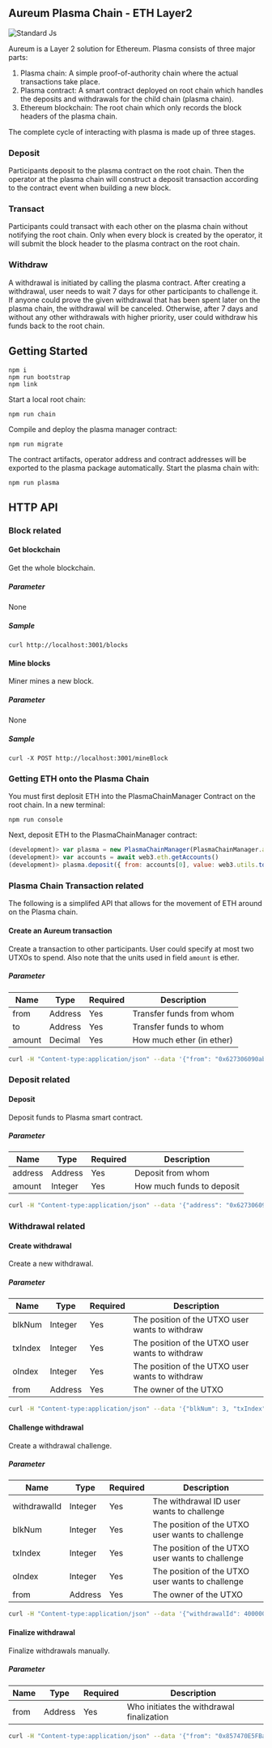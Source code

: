 ## Aureum Plasma Chain - ETH Layer2

![Standard Js](https://cdn.rawgit.com/feross/standard/master/badge.svg)

Aureum is a Layer 2 solution for Ethereum. Plasma consists of three major parts:

1. Plasma chain: A simple proof-of-authority chain where the actual transactions take place.
2. Plasma contract: A smart contract deployed on root chain which handles the deposits and withdrawals for the child chain (plasma chain).
3. Ethereum blockchain: The root chain which only records the block headers of the plasma chain.

The complete cycle of interacting with plasma is made up of three stages.

### Deposit

Participants deposit to the plasma contract on the root chain. Then the operator at the plasma chain will construct a deposit transaction according to the contract event when building a new block.

### Transact

Participants could transact with each other on the plasma chain without notifying the root chain. Only when every block is created by the operator, it will submit the block header to the plasma contract on the root chain.

### Withdraw

A withdrawal is initiated by calling the plasma contract. After creating a withdrawal, user needs to wait 7 days for other participants to challenge it. If anyone could prove the given withdrawal that has been spent later on the plasma chain, the withdrawal will be canceled. Otherwise, after 7 days and without any other withdrawals with higher priority, user could withdraw his funds back to the root chain.

## Getting Started

```
npm i
npm run bootstrap
npm link
```

Start a local root chain:

```
npm run chain
```

Compile and deploy the plasma manager contract:

```
npm run migrate
```

The contract artifacts, operator address and contract addresses will be exported to the plasma package automatically. Start the plasma chain with:

```
npm run plasma
```

## HTTP API

### Block related

#### Get blockchain

Get the whole blockchain.

##### Parameter

None

##### Sample

```
curl http://localhost:3001/blocks
```

#### Mine blocks

Miner mines a new block.

##### Parameter

None

##### Sample

```
curl -X POST http://localhost:3001/mineBlock
```

### Getting ETH onto the Plasma Chain

You must first deplosit ETH into the PlasmaChainManager Contract on the root chain. In a new terminal:

```
npm run console
```

Next, deposit ETH to the PlasmaChainManager contract:

```javascript
(development)> var plasma = new PlasmaChainManager(PlasmaChainManager.address)
(development)> var accounts = await web3.eth.getAccounts()
(development)> plasma.deposit({ from: accounts[0], value: web3.utils.toWei('1', 'ether'), gas: 300000 })
```

### Plasma Chain Transaction related

The following is a simplifed API that allows for the movement of ETH around on the Plasma chain.

#### Create an Aureum transaction

Create a transaction to other participants. User could specify at most two UTXOs to spend. Also note that the units used in field `amount` is ether.

##### Parameter

| Name   | Type    | Required | Description               |
| ------ | ------- | -------- | ------------------------- |
| from   | Address | Yes      | Transfer funds from whom  |
| to     | Address | Yes      | Transfer funds to whom    |
| amount | Decimal | Yes      | How much ether (in ether) |

```bash
curl -H "Content-type:application/json" --data '{"from": "0x627306090abaB3A6e1400e9345bC60c78a8BEf57", "to": "0x3B0bA3134Ac12Cc065d4dBa498a60cba5Ef16098", "amount": 2}' http://localhost:3001/transact
```

### Deposit related

#### Deposit

Deposit funds to Plasma smart contract.

##### Parameter

| Name    | Type    | Required | Description               |
| ------- | ------- | -------- | ------------------------- |
| address | Address | Yes      | Deposit from whom         |
| amount  | Integer | Yes      | How much funds to deposit |

```bash
curl -H "Content-type:application/json" --data '{"address": "0x627306090abaB3A6e1400e9345bC60c78a8BEf57", "amount": 1}' http://localhost:3001/deposit
```

### Withdrawal related

#### Create withdrawal

Create a new withdrawal.

##### Parameter

| Name    | Type    | Required | Description                                     |
| ------- | ------- | -------- | ----------------------------------------------- |
| blkNum  | Integer | Yes      | The position of the UTXO user wants to withdraw |
| txIndex | Integer | Yes      | The position of the UTXO user wants to withdraw |
| oIndex  | Integer | Yes      | The position of the UTXO user wants to withdraw |
| from    | Address | Yes      | The owner of the UTXO                           |

```bash
curl -H "Content-type:application/json" --data '{"blkNum": 3, "txIndex": 1, "oIndex": 0, "from": "0x627306090abaB3A6e1400e9345bC60c78a8BEf57"}' http://localhost:3001/withdraw/create
```

#### Challenge withdrawal

Create a withdrawal challenge.

##### Parameter

| Name         | Type    | Required | Description                                      |
| ------------ | ------- | -------- | ------------------------------------------------ |
| withdrawalId | Integer | Yes      | The withdrawal ID user wants to challenge        |
| blkNum       | Integer | Yes      | The position of the UTXO user wants to challenge |
| txIndex      | Integer | Yes      | The position of the UTXO user wants to challenge |
| oIndex       | Integer | Yes      | The position of the UTXO user wants to challenge |
| from         | Address | Yes      | The owner of the UTXO                            |

```bash
curl -H "Content-type:application/json" --data '{"withdrawalId": 4000000000, "blkNum": 4, "txIndex": 2, "oIndex": 1, "from": "0x857470E5FBa91EE27fa1B84F838ae8220ac91aB8"}' http://localhost:3001/withdraw/challenge
```

#### Finalize withdrawal

Finalize withdrawals manually.

##### Parameter

| Name | Type    | Required | Description                               |
| ---- | ------- | -------- | ----------------------------------------- |
| from | Address | Yes      | Who initiates the withdrawal finalization |

```bash
curl -H "Content-type:application/json" --data '{"from": "0x857470E5FBa91EE27fa1B84F838ae8220ac91aB8"}' http://localhost:3001/withdraw/finalize
```
